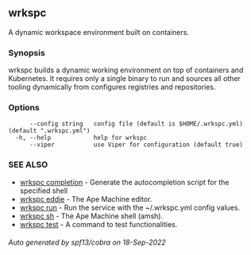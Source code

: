 ## wrkspc

A dynamic workspace environment built on containers.

### Synopsis


wrkspc builds a dynamic working environment on top of containers and
Kubernetes. It requires only a single binary to run and sources all
other tooling dynamically from configures registries and repositories.


### Options

```
      --config string   config file (default is $HOME/.wrkspc.yml) (default ".wrkspc.yml")
  -h, --help            help for wrkspc
      --viper           use Viper for configuration (default true)
```

### SEE ALSO

* [wrkspc completion](wrkspc_completion.md)	 - Generate the autocompletion script for the specified shell
* [wrkspc eddie](wrkspc_eddie.md)	 - The Ape Machine editor.
* [wrkspc run](wrkspc_run.md)	 - Run the service with the ~/.wrkspc.yml config values.
* [wrkspc sh](wrkspc_sh.md)	 - The Ape Machine shell (amsh).
* [wrkspc test](wrkspc_test.md)	 - A command to test functionalities.

###### Auto generated by spf13/cobra on 18-Sep-2022
